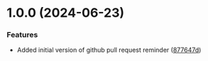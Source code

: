 # 1.0.0 (2024-06-23)


### Features

* Added initial version of github pull request reminder ([877647d](https://github.com/BottlecapDave/GitHub-Pull-Request-Reminder/commit/877647dd5328258d05a6ea7c9dd47733579e86d6))